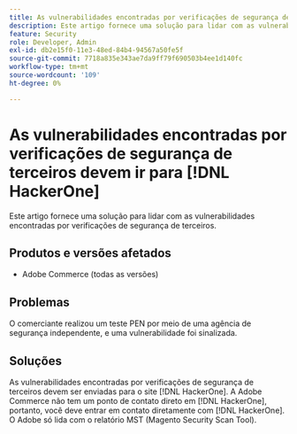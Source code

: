 ```yaml
---
title: As vulnerabilidades encontradas por verificações de segurança de terceiros devem ir para  [!DNL HackerOne]
description: Este artigo fornece uma solução para lidar com as vulnerabilidades encontradas por verificações de segurança de terceiros.
feature: Security
role: Developer, Admin
exl-id: db2e15f0-11e3-48ed-84b4-94567a50fe5f
source-git-commit: 7718a835e343ae7da9ff79f690503b4ee1d140fc
workflow-type: tm+mt
source-wordcount: '109'
ht-degree: 0%

---
```


# As vulnerabilidades encontradas por verificações de segurança de terceiros devem ir para [!DNL HackerOne]

Este artigo fornece uma solução para lidar com as vulnerabilidades encontradas por verificações de segurança de terceiros.

## Produtos e versões afetados

* Adobe Commerce (todas as versões)

## Problemas

O comerciante realizou um teste PEN por meio de uma agência de segurança independente, e uma vulnerabilidade foi sinalizada.

## Soluções

As vulnerabilidades encontradas por verificações de segurança de terceiros devem ser enviadas para o site [!DNL HackerOne]. A Adobe Commerce não tem um ponto de contato direto em [!DNL HackerOne], portanto, você deve entrar em contato diretamente com [!DNL HackerOne]. O Adobe só lida com o relatório MST (Magento Security Scan Tool).
